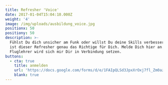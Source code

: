 ```yaml
---
title: Refresher 'Voice'
date: 2017-01-04T15:04:10.000Z
weight: '4'
image: /img/uploads/ausbildung_voice.jpg
positionx: 50
positiony: 50
description: >-
  Fühlst Du dich unsicher am Funk oder willst Du deine Skills verbessern? Dann
  ist dieser Refresher genau das Richtige für Dich. Melde Dich hier an. Ein
  Fluglehrer wird sich mir Dir in Verbindung setzen.
buttons:
  - cta: true
    title: anmelden
    url: 'https://docs.google.com/forms/d/e/1FAIpQLSd3JpxXrOxj7fl_Zm0az8h-jQsAsB1TOEE2-HsOPYoi29qRUw/viewform'
    blank: true
---
```

